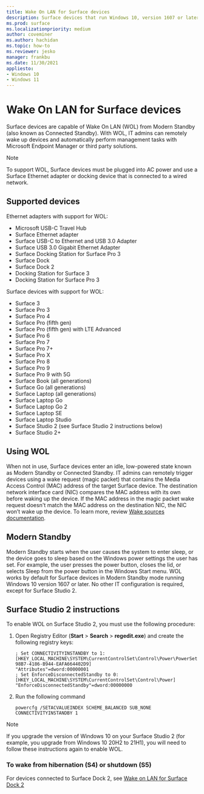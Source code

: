 ```yaml
---
title: Wake On LAN for Surface devices
description: Surface devices that run Windows 10, version 1607 or later and use a Surface Ethernet adapter to connect to a wired network are capable of Wake On LAN (WOL) from Modern Standby.
ms.prod: surface
ms.localizationpriority: medium
author: coveminer
ms.author: hachidan
ms.topic: how-to
ms.reviewer: jesko
manager: frankbu
ms.date: 11/30/2021
appliesto:
- Windows 10
- Windows 11
---
```


# Wake On LAN for Surface devices 

Surface devices are capable of Wake On LAN (WOL) from Modern Standby (also known as Connected Standby). With WOL, IT admins can remotely wake up devices and automatically perform management tasks with Microsoft Endpoint Manager or third party solutions.

>[!NOTE]
>To support WOL, Surface devices must be plugged into AC power and use a Surface Ethernet adapter or docking device that is connected to a wired network.

## Supported devices

Ethernet adapters with support for WOL:

- Microsoft USB-C Travel Hub
- Surface Ethernet adapter
- Surface USB-C to Ethernet and USB 3.0 Adapter
- Surface USB 3.0 Gigabit Ethernet Adapter 
- Surface Docking Station for Surface Pro 3 
- Surface Dock
- Surface Dock 2
- Docking Station for Surface 3
- Docking Station for Surface Pro 3 

Surface devices with support for WOL:

- Surface 3
- Surface Pro 3
- Surface Pro 4
- Surface Pro (fifth gen)
- Surface Pro (fifth gen) with LTE Advanced
- Surface Pro 6
- Surface Pro 7
- Surface Pro 7+
- Surface Pro X
- Surface Pro 8
- Surface Pro 9
- Surface Pro 9 with 5G
- Surface Book (all generations)
- Surface Go (all generations)
- Surface Laptop (all generations)
- Surface Laptop Go
- Surface Laptop Go 2
- Surface Laptop SE
- Surface Laptop Studio
- Surface Studio 2 (see Surface Studio 2 instructions below)
- Surface Studio 2+


## Using WOL 

When not in use, Surface devices enter an idle, low-powered state known as Modern Standby or Connected Standby. IT admins can remotely trigger devices using a wake request (magic packet) that contains the Media Access Control (MAC) address of the target Surface device. The destination network interface card (NIC) compares the MAC address with its own before waking up the device. If the MAC address in the magic packet wake request doesn't match the MAC address on the destination NIC, the NIC won’t wake up the device. To learn more, review [Wake sources documentation](/windows-hardware/design/device-experiences/modern-standby-wake-sources).

## Modern Standby

Modern Standby starts when the user causes the system to enter sleep, or the device goes to sleep based on the Windows power settings the user has set. For example, the user presses the power button, closes the lid, or selects Sleep from the power button in the Windows Start menu. WOL works by default for Surface devices in Modern Standby mode running Windows 10 version 1607 or later. No other IT configuration is required, except for Surface Studio 2.

## Surface Studio 2 instructions

To enable WOL on Surface Studio 2, you must use the following procedure:

1. Open Registry Editor (**Start** > **Search** > **regedit.exe**) and create the following registry keys:

   ```console
   ; Set CONNECTIVITYINSTANDBY to 1:
   [HKEY_LOCAL_MACHINE\SYSTEM\CurrentControlSet\Control\Power\PowerSettings\F15576E8-98B7-4186-B944-EAFA664402D9]
   "Attributes"=dword:00000001
   ; Set EnforceDisconnectedStandby to 0:
   [HKEY_LOCAL_MACHINE\SYSTEM\CurrentControlSet\Control\Power]
   "EnforceDisconnectedStandby"=dword:00000000
   ```

2. Run the following command

    ```powercfg /SETACVALUEINDEX SCHEME_BALANCED SUB_NONE CONNECTIVITYINSTANDBY 1```

> [!NOTE]
> If you upgrade the version of Windows 10 on your Surface Studio 2 (for example, you upgrade from Windows 10 20H2 to 21H1), you will need to follow these instructions again to enable WOL.


### To wake from hibernation (S4) or shutdown (S5) 

For devices connected to Surface Dock 2, see [Wake on LAN for Surface Dock 2](wake-on-lan-surface-dock2.md)
